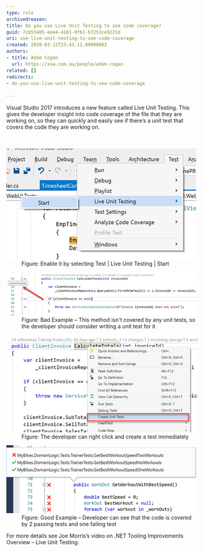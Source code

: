 ```yaml
---
type: rule
archivedreason: 
title: Do you use Live Unit Testing to see code coverage?
guid: 7cb53405-eee4-4181-9f61-b7253ce9221d
uri: use-live-unit-testing-to-see-code-coverage
created: 2020-03-12T23:43:11.0000000Z
authors:
- title: Adam Cogan
  url: https://ssw.com.au/people/adam-cogan
related: []
redirects:
- do-you-use-live-unit-testing-to-see-code-coverage

---
```



Visual Studio 2017 introduces a new feature called Live Unit Testing. This gives the developer insight into code coverage of the file that they are working on, so they can quickly and easily see if there’s a unit test that covers the code they are working on.<br>
<br><excerpt class='endintro'></excerpt><br>
<dl class="image"><dt>​<img src="lut-codecoverage1.jpg" alt="lut-codecoverage1.jpg" /></dt><dd>Figure: Enable it by selecting Test | Live Unit Testing | Start</dd></dl><dl class="badImage"><dt>​<img src="lut-codecoverage2.jpg" alt="lut-codecoverage2.jpg" /></dt><dd>Figure: Bad Example – This method isn't covered by any unit tests, so the developer should consider writing a unit test for it</dd></dl><dl class="image"><dt>​<img src="lut-codecoverage3.jpg" alt="lut-codecoverage3.jpg" /></dt><dd>Figure: The developer can right click and create a test immediately</dd></dl><dl class="goodImage"><dt>​<img src="lut-codecoverage4.jpg" alt="lut-codecoverage4.jpg" /></dt><dd>Figure: Good Example – Developer can see that the code is covered by 2 passing tests and one failing test</dd></dl>

<p>For more details see Joe Morris’s video on .NET Tooling Improvements Overview – Live Unit Testing:<br></p><p></p><div class="ms-rtestate-read ms-rte-wpbox"><div class="ms-rtestate-notify  ms-rtestate-read feb2a911-2a57-40c5-bd54-dba4001855cb" id="div_feb2a911-2a57-40c5-bd54-dba4001855cb"></div><div id="vid_feb2a911-2a57-40c5-bd54-dba4001855cb" style="display:none;"></div></div><p>​​<br></p>


